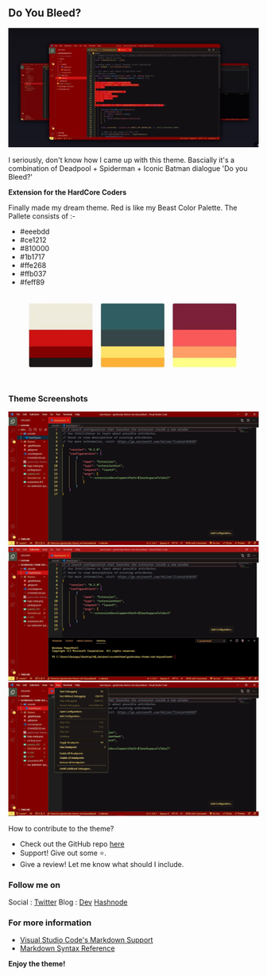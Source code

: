 ## Do You Bleed?

![Screenshot](./screenshot.JPG)

I seriously, don't know how I came up with this theme.
Bascially it's a combination of Deadpool + Spiderman + Iconic Batman dialogue 'Do you Bleed?'

**Extension for the HardCore Coders**

Finally made my dream theme. Red is like my Beast Color Palette.
The Pallete consists of :-

- #eeebdd
- #ce1212
- #810000
- #1b1717
- #ffe268
- #ffb037
- #feff89

![Colour-palette](./paletter.JPG)

### Theme Screenshots

![Screen-1](./s1.JPG)
![Screen-2](./s2.JPG)
![Screen-3](./s3.JPG)

How to contribute to the theme?

- Check out the GitHub repo [here](https://github.com/GeoBrodas/doyoubleed)
- Support! Give out some ⭐.
- Give a review! Let me know what should I include.

### Follow me on

Social : [Twitter](https://twitter.com/BrodasGeo)
Blog : [Dev](https://dev.to/geobrodas) [Hashnode](https://geobrodas.hashnode.dev/)

### For more information

- [Visual Studio Code's Markdown Support](http://code.visualstudio.com/docs/languages/markdown)
- [Markdown Syntax Reference](https://help.github.com/articles/markdown-basics/)

**Enjoy the theme!**
